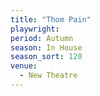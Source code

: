 ```yaml
---
title: "Thom Pain"
playwright:
period: Autumn
season: In House
season_sort: 120
venue:
  - New Theatre
---
```

